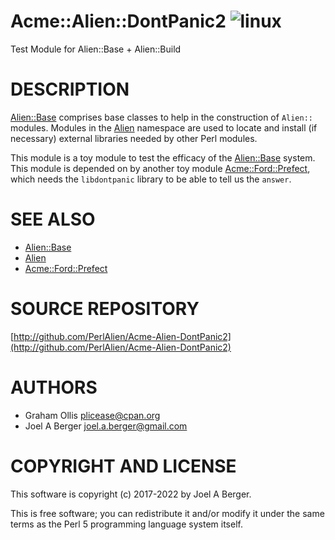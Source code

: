# Acme::Alien::DontPanic2 ![linux](https://github.com/PerlAlien/Acme-Alien-DontPanic2/workflows/linux/badge.svg)

Test Module for Alien::Base + Alien::Build

# DESCRIPTION

[Alien::Base](https://metacpan.org/pod/Alien::Base) comprises base classes to help in the construction of `Alien::` modules. Modules in the [Alien](https://metacpan.org/pod/Alien) namespace are used to locate and install (if necessary) external libraries needed by other Perl modules.

This module is a toy module to test the efficacy of the [Alien::Base](https://metacpan.org/pod/Alien::Base) system. This module is depended on by another toy module [Acme::Ford::Prefect](https://metacpan.org/pod/Acme::Ford::Prefect), which needs the `libdontpanic` library to be able to tell us the `answer`.

# SEE ALSO

- [Alien::Base](https://metacpan.org/pod/Alien::Base)
- [Alien](https://metacpan.org/pod/Alien)
- [Acme::Ford::Prefect](https://metacpan.org/pod/Acme::Ford::Prefect)

# SOURCE REPOSITORY

[http://github.com/PerlAlien/Acme-Alien-DontPanic2](http://github.com/PerlAlien/Acme-Alien-DontPanic2)

# AUTHORS

- Graham Ollis <plicease@cpan.org>
- Joel A Berger <joel.a.berger@gmail.com>

# COPYRIGHT AND LICENSE

This software is copyright (c) 2017-2022 by Joel A Berger.

This is free software; you can redistribute it and/or modify it under
the same terms as the Perl 5 programming language system itself.
